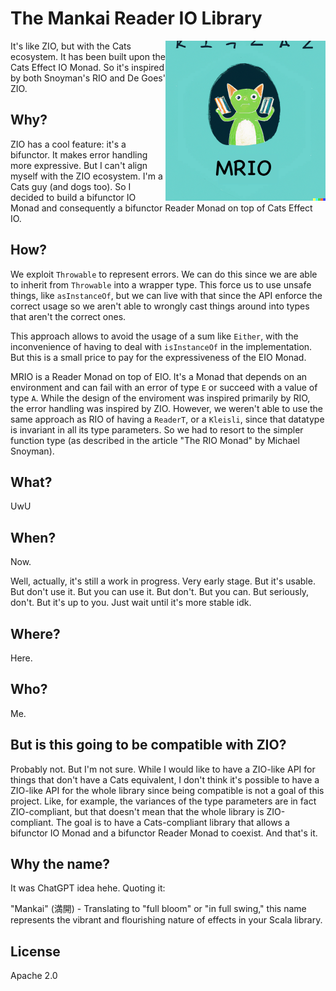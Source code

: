 # The Mankai Reader IO Library

<img align="right" width="256px" height="256px" src="static/dalle.png"/>

It's like ZIO, but with the Cats ecosystem. It has been built upon the Cats Effect IO Monad.
So it's inspired by both Snoyman's RIO and De Goes' ZIO.

## Why?

ZIO has a cool feature: it's a bifunctor. It makes error handling more expressive. But I can't
align myself with the ZIO ecosystem. I'm a Cats guy (and dogs too). So I decided to build a
bifunctor IO Monad and consequently a bifunctor Reader Monad on top of Cats Effect IO.

## How?

We exploit `Throwable` to represent errors. We can do this since we are able to inherit from
`Throwable` into a wrapper type. This force us to use unsafe things, like `asInstanceOf`, but
we can live with that since the API enforce the correct usage so we aren't able to wrongly
cast things around into types that aren't the correct ones.

This approach allows to avoid the usage of a sum like `Either`, with the inconvenience of
having to deal with `isInstanceOf` in the implementation. But this is a small price to pay
for the expressiveness of the EIO Monad.

MRIO is a Reader Monad on top of EIO. It's a Monad that depends on an environment and can
fail with an error of type `E` or succeed with a value of type `A`. While the design of
the enviroment was inspired primarily by RIO, the error handling was inspired by ZIO.
However, we weren't able to use the same approach as RIO of having a `ReaderT`, or a
`Kleisli`, since that datatype is invariant in all its type parameters. So we had to
resort to the simpler function type (as described in the article "The RIO Monad" by
Michael Snoyman).

## What?

UwU

## When?

Now.

Well, actually, it's still a work in progress. Very early stage. But it's usable. But
don't use it. But you can use it. But don't. But you can. But seriously, don't. But
it's up to you. Just wait until it's more stable idk.

## Where?

Here.

## Who?

Me.

## But is this going to be compatible with ZIO?

Probably not. But I'm not sure. While I would like to have a ZIO-like API for things
that don't have a Cats equivalent, I don't think it's possible to have a ZIO-like
API for the whole library since being compatible is not a goal of this project. Like,
for example, the variances of the type parameters are in fact ZIO-compliant, but
that doesn't mean that the whole library is ZIO-compliant. The goal is to have a
Cats-compliant library that allows a bifunctor IO Monad and a bifunctor Reader Monad
to coexist. And that's it.

## Why the name?

It was ChatGPT idea hehe. Quoting it:

  "Mankai" (満開) - Translating to "full bloom" or "in full swing," this name represents 
  the vibrant and flourishing nature of effects in your Scala library.

## License

Apache 2.0
